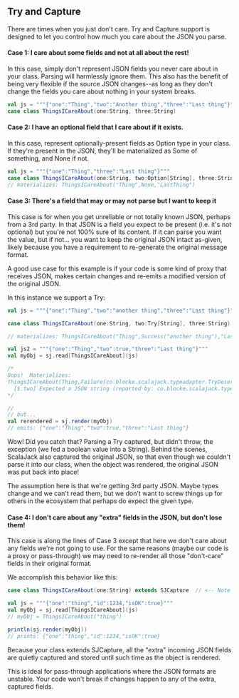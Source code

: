 ## Try and Capture

There are times when you just don't care.  Try and Capture support is designed to let you control how much you care about the JSON you parse.

#### Case 1: I care about some fields and not at all about the rest!
In this case, simply don't represent JSON fields you never care about in your class.  Parsing will harmlessly ignore them.  This also has the benefit of being very flexible if the source JSON changes--as long as they don't change the fields you care about nothing in your system breaks.
```scala
val js = """{"one":"Thing","two":"Another thing","three":"Last thing"}"""
case class ThingsICareAbout(one:String, three:String)
```

#### Case 2: I have an optional field that I care about if it exists.
In this case, represent optionally-present fields as Option type in your class.  If they're present in the JSON, they'll be materialized as Some of something, and None if not.
```scala
val js = """{"one":"Thing","three":"Last thing"}"""
case class ThingsICareAbout(one:String, two:Option[String], three:String)
// materializes: ThingsICareAbout("Thing",None,"LastThing")
```

#### Case 3: There's a field that may or may not parse but I want to keep it
This case is for when you get unreliable or not totally known JSON, perhaps from a 3rd party.  In that JSON is a field you expect to be present (i.e. it's not optional) but you're not 100% sure of its content.  If it can parse you want the value, but if not... you want to keep the original JSON intact as-given, likely because you have a requirement to re-generate the original message format.  

A good use case for this example is if your code is some kind of proxy that receives JSON, makes certain changes and re-emits a modified version of the original JSON.

In this instance we support a Try:

```scala
val js = """{"one":"Thing","two":"another thing","three":"Last thing"}"""

case class ThingsICareAbout(one:String, two:Try[String], three:String) // <-- Note the Try!

// materializes: ThingsICareAbout("Thing",Success("another thing"),"LastThing")

val js2 = """{"one":"Thing","two":true,"three":"Last thing"}"""
val myObj = sj.read[ThingsICareAbout](js)

/*
Oops!  Materializes:
ThingsICareAbout(Thing,Failure(co.blocke.scalajack.typeadapter.TryDeserializer$$anon$1: DeserializationException(1 error):
  [$.two] Expected a JSON string (reported by: co.blocke.scalajack.typeadapter.StringDeserializer)),Last thing)
*/

//
// but...
val rerendered = sj.render(myObj)
// emits: {"one":"Thing","two":true,"three":"Last thing"}
```

Wow!  Did you catch that?  Parsing a Try captured, but didn't throw, the exception (we fed a boolean value into a String).  Behind the scenes, ScalaJack also captured the original JSON, so that even though we couldn't parse it into our class, when the object was rendered, the original JSON was put back into place!

The assumption here is that we're getting 3rd party JSON.  Maybe types change and we can't read them, but we don't want to screw things up for others in the ecosystem that perhaps do expect the given type.

#### Case 4: I don't care about any "extra" fields in the JSON, but don't lose them!
This case is along the lines of Case 3 except that here we don't care about any fields we're not going to use.  For the same reasons (maybe our code is a proxy or pass-through) we may need to re-render all those "don't-care" fields in their original format.

We accomplish this behavior like this:

```scala
case class ThingsICareAbout(one:String) extends SJCapture  // <-- Note the extends SJCapture

val js = """{"one":"thing","id":1234,"isOK":true}"""
val myObj = sj.read[ThingsICareAbout](js)
// myObj = ThingsICareAbout("thing")

println(sj.render(myObj))
// prints: {"one":"thing","id":1234,"isOK":true}
```

Because your class extends SJCapture, all the "extra" incoming JSON fields are quietly captured and stored until such time as the object is rendered.

This is ideal for pass-through applications where the JSON formats are unstable.  Your code won't break if changes happen to any of the extra, captured fields.
